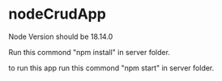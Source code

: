 # nodeCrudApp

<!-- Steps to setup the project -->
Node Version should be 18.14.0

Run this commond "npm install" in server folder.

to run this app run this commond "npm start" in server folder.

